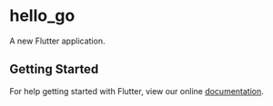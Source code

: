 # hello_go

A new Flutter application.

## Getting Started

For help getting started with Flutter, view our online
[documentation](https://flutter.io/).
